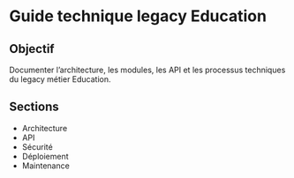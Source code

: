 # Guide technique legacy Education

## Objectif
Documenter l’architecture, les modules, les API et les processus techniques du legacy métier Education.

## Sections
- Architecture
- API
- Sécurité
- Déploiement
- Maintenance
